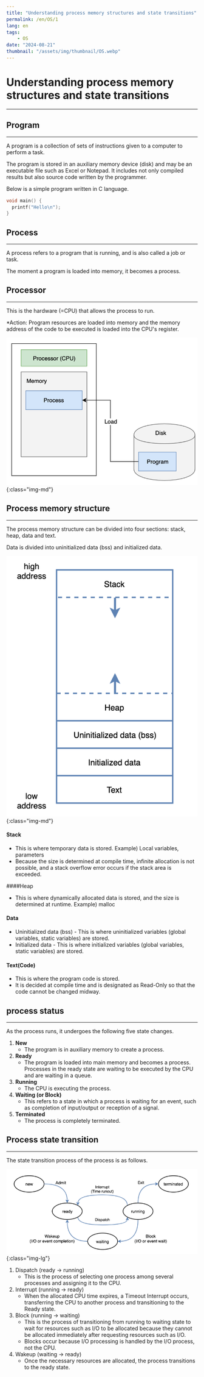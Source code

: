 ```yaml
---
title: "Understanding process memory structures and state transitions"
permalink: /en/OS/1
lang: en
tags:
    - OS
date: "2024-08-21"
thumbnail: "/assets/img/thumbnail/OS.webp"
---
```


# Understanding process memory structures and state transitions
---

## Program
---

A program is a collection of sets of instructions given to a computer to perform a task.

The program is stored in an auxiliary memory device (disk) and may be an executable file such as Excel or Notepad. It includes not only compiled results but also source code written by the programmer.

Below is a simple program written in C language.

```c
void main() {
  printf("Hello\n");
}
```

## Process
---

A process refers to a program that is running, and is also called a job or task. 

The moment a program is loaded into memory, it becomes a process.

## Processor
---

This is the hardware (=CPU) that allows the process to run.

*Action: Program resources are loaded into memory and the memory address of the code to be executed is loaded into the CPU's register.

![program, processor, process](/assets/img/posts/OS/1/1.webp "program, processor, process"){:class="img-md"}

## Process memory structure
---

The process memory structure can be divided into four sections: stack, heap, data and text.

Data is divided into uninitialized data (bss) and initialized data.

![Process memory structure](/assets/img/posts/OS/1/2.webp "Process memory structure"){:class="img-md"}

#### Stack 
- This is where temporary data is stored. Example) Local variables, parameters
- Because the size is determined at compile time, infinite allocation is not possible, and a stack overflow error occurs if the stack area is exceeded.

####Heap 
- This is where dynamically allocated data is stored, and the size is determined at runtime. Example) malloc

#### Data
- Uninitialized data (bss) - This is where uninitialized variables (global variables, static variables) are stored.
- Initialized data - This is where initialized variables (global variables, static variables) are stored.

#### Text(Code) 
- This is where the program code is stored.
- It is decided at compile time and is designated as Read-Only so that the code cannot be changed midway.

## process status
---

As the process runs, it undergoes the following five state changes.

1. **New**
    - The program is in auxiliary memory to create a process.
2. **Ready**
    - The program is loaded into main memory and becomes a process. Processes in the ready state are waiting to be executed by the CPU and are waiting in a queue.
3. **Running**
    - The CPU is executing the process.
4. **Waiting (or Block)**
    - This refers to a state in which a process is waiting for an event, such as completion of input/output or reception of a signal.
5. **Terminated**
    - The process is completely terminated.

## Process state transition
---

The state transition process of the process is as follows.

![Process state transition](/assets/img/posts/OS/1/3.webp "Process state transition"){:class="img-lg"}
1. Dispatch (ready -> running) 
    - This is the process of selecting one process among several processes and assigning it to the CPU.
2. Interrupt (running -> ready) 
    - When the allocated CPU time expires, a Timeout Interrupt occurs, transferring the CPU to another process and transitioning to the Ready state.
3. Block (running -> waiting) 
    - This is the process of transitioning from running to waiting state to wait for resources such as I/O to be allocated because they cannot be allocated immediately after requesting resources such as I/O.
    - Blocks occur because I/O processing is handled by the I/O process, not the CPU.
4. Wakeup (waiting -> ready) 
    - Once the necessary resources are allocated, the process transitions to the ready state.